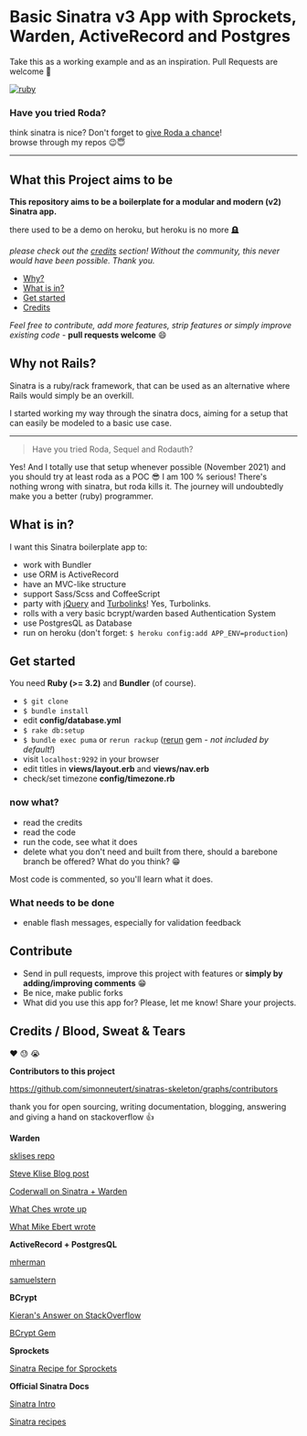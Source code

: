 # Basic Sinatra v3 App with Sprockets, Warden, ActiveRecord and Postgres

Take this as a working example and as an inspiration. Pull Requests are welcome 🙏

[![ruby](https://github.com/simonneutert/sinatras-skeleton/actions/workflows/ruby.yml/badge.svg)](https://github.com/simonneutert/sinatras-skeleton/actions/workflows/ruby.yml)

### Have you tried Roda?

think sinatra is nice? Don't forget to [give Roda a chance](https://github.com/jeremyevans/roda-sequel-stack)!  
browse through my repos 😉😇

---

## What this Project aims to be

**This repository aims to be a boilerplate for a modular and modern (v2) Sinatra app.**

there used to be a demo on heroku, but heroku is no more 🪦

*please check out the [credits](#credits) section! Without the community, this never would have been possible. Thank you.*

* [Why?](#why)
* [What is in?](#what)
* [Get started](#start)
* [Credits](#credits)

*Feel free to contribute, add more features, strip features or simply improve existing code* - __pull requests welcome__ :smile:

## <a name="why"></a>Why not Rails?

Sinatra is a ruby/rack framework, that can be used as an alternative where Rails would simply be an overkill.

I started working my way through the sinatra docs, aiming for a setup that can easily be modeled to a basic use case.

---

> Have you tried Roda, Sequel and Rodauth?  

Yes! And I totally use that setup whenever possible (November 2021) and you should try at least roda as a POC 😎 I am 100 % serious! There's nothing wrong with sinatra, but roda kills it. The journey will undoubtedly make you a better (ruby) programmer.

## <a name="what"></a>What is in?

I want this Sinatra boilerplate app to:

* work with Bundler
* use ORM is ActiveRecord
* have an MVC-like structure
* support Sass/Scss and CoffeeScript
* party with [jQuery](http://jquery.com) and [Turbolinks](https://github.com/turbolinks/turbolinks)! Yes, Turbolinks.
* rolls with a very basic bcrypt/warden based Authentication System
* use PostgresQL as Database
* run on heroku (don't forget: `$ heroku config:add APP_ENV=production`)

## <a name="start"></a>Get started
You need **Ruby (>= 3.2)** and **Bundler** (of course).

* `$ git clone`
* `$ bundle install`
* edit __config/database.yml__
* `$ rake db:setup`
* `$ bundle exec puma` or `rerun rackup` ([rerun](https://github.com/alexch/rerun) gem - _not included by default!_)
* visit `localhost:9292` in your browser
* edit titles in __views/layout.erb__ and __views/nav.erb__
* check/set timezone __config/timezone.rb__

### now what?
* read the credits
* read the code
* run the code, see what it does
* delete what you don't need and built from there, should a barebone branch be offered? What do you think? :grin:

Most code is commented, so you'll learn what it does.

### What needs to be done
* enable flash messages, especially for validation feedback

## Contribute
* Send in pull requests, improve this project with features or **simply by adding/improving comments** :grin:
* Be nice, make public forks
* What did you use this app for? Please, let me know! Share your projects.

## <a name="credits"></a>Credits / Blood, Sweat & Tears
:heart: :sweat: :sob:

**Contributors to this project**

https://github.com/simonneutert/sinatras-skeleton/graphs/contributors

thank you for open sourcing, writing documentation, blogging, answering and giving a hand on stackoverflow :thumbsup:

**Warden**

[sklises repo](https://github.com/sklise/sinatra-warden-example)

[Steve Klise Blog post](https://sklise.com/2013/03/08/sinatra-warden-auth/)

[Coderwall on Sinatra + Warden](https://coderwall.com/p/ellbgw/sinatra-authentication-with-warden)

[What Ches wrote up](https://gist.github.com/ches/243611)

[What Mike Ebert wrote](http://mikeebert.tumblr.com/post/27097231613/wiring-up-warden-sinatra)

**ActiveRecord + PostgresQL**

[mherman](http://mherman.org/blog/2013/06/08/designing-with-class-sinatra-plus-postgresql-plus-heroku/#.WKrnsxiX_-k)

[samuelstern](https://samuelstern.wordpress.com/2012/11/28/making-a-simple-database-driven-website-with-sinatra-and-heroku/)

**BCrypt**

[Kieran's Answer on StackOverflow](http://stackoverflow.com/questions/39525723/bcrypterrorsinvalidhash-error-in-rails/39526561#39526561)

[BCrypt Gem](https://github.com/codahale/bcrypt-ruby#how-to-use-bcrypt-ruby-in-general)

**Sprockets**

[Sinatra Recipe for Sprockets](http://recipes.sinatrarb.com/p/asset_management/sprockets)

**Official Sinatra Docs**

[Sinatra Intro](http://www.sinatrarb.com/intro.html)

[Sinatra recipes](http://recipes.sinatrarb.com/)
